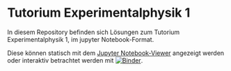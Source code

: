 # Tutorium Experimentalphysik 1

In diesem Repository befinden sich Lösungen zum Tutorium Experimentalphysik 1, im jupyter Notebook-Format.

Diese können statisch mit dem [Jupyter Notebook-Viewer](http://nbviewer.jupyter.org) angezeigt werden oder interaktiv betrachtet werden mit [![Binder](http://mybinder.org/badge.svg)](http://mybinder.org:/repo/philippgadow/tutorium_experimentalphysik1).


